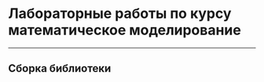 # Лабораторные работы по курсу математическое моделирование

--------------------
Сборка библиотеки 
---
```bash

```